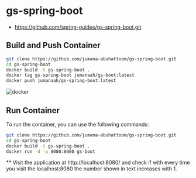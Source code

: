 # gs-spring-boot

*  https://github.com/spring-guides/gs-spring-boot.git 

## Build and Push Container

```sh
git clone https://github.com/jumana-abuhattoom/gs-spring-boot.git
cd gs-spring-boot
docker build -t gs-spring-boot .
docker tag gs-spring-boot jumanaah/gs-boot:latest
docker push jumanaah/gs-spring-boot:latest
```

![docker](https://user-images.githubusercontent.com/57894655/177056817-e33cac10-c701-4104-8bc2-9d1256c3fa2a.PNG)


## Run Container

To run the container, you can use the following commands:

```sh
git clone https://github.com/jumana-abuhattoom/gs-spring-boot.git
cd gs-spring-boot
docker build -t gs-spring-boot .
docker run -d -p 8080:8080 gs-boot
```
**  Visit the application at http://localhost:8080/ and check if with every time you visit the localhost:8080 the number shown in text increases with 1. 
 
